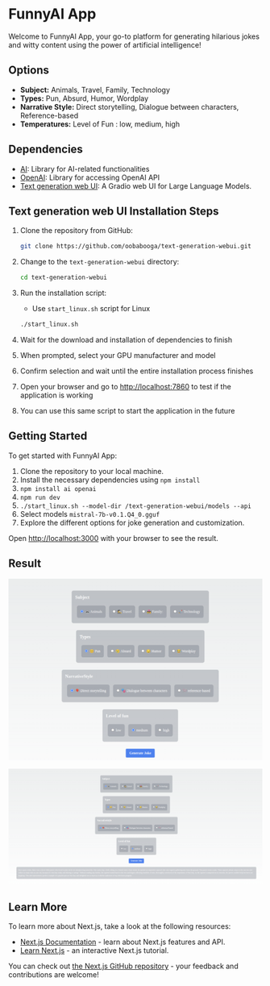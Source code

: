 # FunnyAI App

Welcome to FunnyAI App, your go-to platform for generating hilarious jokes and witty content using the power of artificial intelligence!


## Options

- **Subject:** Animals, Travel, Family, Technology
- **Types:** Pun, Absurd, Humor, Wordplay
- **Narrative Style:** Direct storytelling, Dialogue between characters, Reference-based
- **Temperatures:** Level of Fun : low, medium, high

## Dependencies

- [AI](https://www.npmjs.com/package/ai): Library for AI-related functionalities
- [OpenAI](https://www.npmjs.com/package/openai): Library for accessing OpenAI API
- [Text generation web UI](https://github.com/oobabooga/text-generation-webui?tab=readme-ov-file#how-to-install): A Gradio web UI for Large Language Models.

## Text generation web UI Installation Steps

1. Clone the repository from GitHub:

   ```bash
   git clone https://github.com/oobabooga/text-generation-webui.git
   ```

2. Change to the `text-generation-webui` directory:

   ```bash
   cd text-generation-webui
   ```

3. Run the installation script:

   * Use `start_linux.sh` script for Linux

   ```bash
   ./start_linux.sh
   ```

4. Wait for the download and installation of dependencies to finish

5. When prompted, select your GPU manufacturer and model

6. Confirm selection and wait until the entire installation process finishes

7. Open your browser and go to <http://localhost:7860> to test if the application is working

8. You can use this same script to start the application in the future


## Getting Started

To get started with FunnyAI App:

1. Clone the repository to your local machine.
2. Install the necessary dependencies using ``` npm install ```
3. ``` npm install ai openai ```
4. ``` npm run dev ``` 
5. ```./start_linux.sh --model-dir /text-generation-webui/models --api ```
6. Select models ``` mistral-7b-v0.1.Q4_0.gguf ``` 
7. Explore the different options for joke generation and customization.

Open [http://localhost:3000](http://localhost:3000) with your browser to see the result.

## Result 

![image info](images/week-2-board.png)

![image info](images/week-2-result.png)


## Learn More

To learn more about Next.js, take a look at the following resources:

- [Next.js Documentation](https://nextjs.org/docs) - learn about Next.js features and API.
- [Learn Next.js](https://nextjs.org/learn) - an interactive Next.js tutorial.

You can check out [the Next.js GitHub repository](https://github.com/vercel/next.js/) - your feedback and contributions are welcome!


